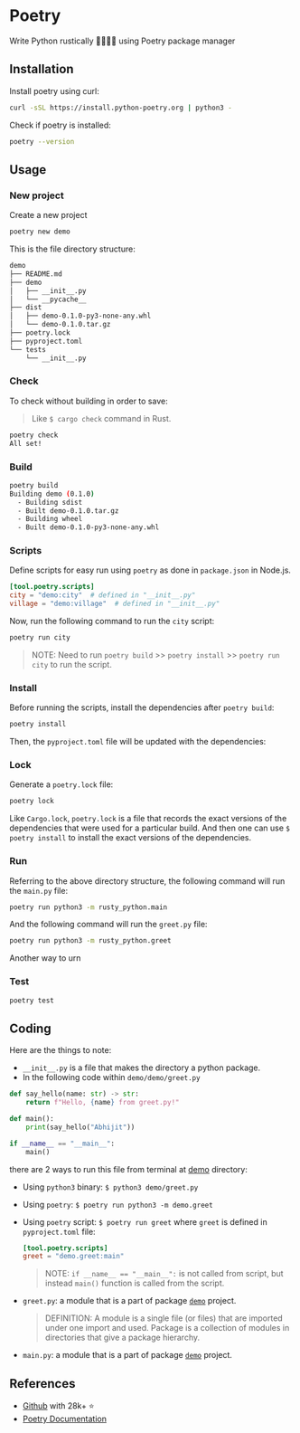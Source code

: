# Poetry

Write Python rustically 🧑🏻‍💻🦀 using Poetry package manager

## Installation

Install poetry using curl:

```sh
curl -sSL https://install.python-poetry.org | python3 -
```

Check if poetry is installed:

```sh
poetry --version
```

## Usage

### New project

Create a new project

```sh
poetry new demo
```

This is the file directory structure:

```sh
demo
├── README.md
├── demo
│   ├── __init__.py
│   └── __pycache__
├── dist
│   ├── demo-0.1.0-py3-none-any.whl
│   └── demo-0.1.0.tar.gz
├── poetry.lock
├── pyproject.toml
└── tests
    └── __init__.py
```

### Check

To check without building in order to save:

> Like `$ cargo check` command in Rust.

```sh
poetry check
All set!
```

### Build

```sh
poetry build
Building demo (0.1.0)
  - Building sdist
  - Built demo-0.1.0.tar.gz
  - Building wheel
  - Built demo-0.1.0-py3-none-any.whl
```

### Scripts

Define scripts for easy run using `poetry` as done in `package.json` in Node.js.
  
```toml
[tool.poetry.scripts]
city = "demo:city"  # defined in "__init__.py"
village = "demo:village"  # defined in "__init__.py"
```

Now, run the following command to run the `city` script:

```sh
poetry run city
```

> NOTE: Need to run `poetry build` >> `poetry install` >> `poetry run city` to run the script.

### Install

Before running the scripts, install the dependencies after `poetry build`:

```sh
poetry install
```

Then, the `pyproject.toml` file will be updated with the dependencies:

### Lock

Generate a `poetry.lock` file:

```sh
poetry lock
```

Like `Cargo.lock`, `poetry.lock` is a file that records the exact versions of the dependencies that were used for a particular build.
And then one can use `$ poetry install` to install the exact versions of the dependencies.

### Run

Referring to the above directory structure, the following command will run the `main.py` file:

```sh
poetry run python3 -m rusty_python.main
```

And the following command will run the `greet.py` file:

```sh
poetry run python3 -m rusty_python.greet
```

Another way to urn

### Test

```sh
poetry test
```

## Coding

Here are the things to note:

- `__init__.py` is a file that makes the directory a python package.
- In the following code within `demo/demo/greet.py`

```python
def say_hello(name: str) -> str:
    return f"Hello, {name} from greet.py!"

def main():
    print(say_hello("Abhijit"))

if __name__ == "__main__":
    main()
```

  there are 2 ways to run this file from terminal at [demo](./poetry/demo/) directory:

- Using `python3` binary: `$ python3 demo/greet.py`
- Using `poetry`: `$ poetry run python3 -m demo.greet`
- Using `poetry` script: `$ poetry run greet` where `greet` is defined in `pyproject.toml` file:
  
  ```toml
  [tool.poetry.scripts]
  greet = "demo.greet:main"
  ```

  > NOTE: `if __name__ == "__main__":` is not called from script, but instead `main()` function is called from the script.

- `greet.py`: a module that is a part of package [`demo`](./poetry/demo/) project.
  > DEFINITION: A module is a single file (or files) that are imported under one import and used. Package is a collection of modules in directories that give a package hierarchy.
- `main.py`: a module that is a part of package  [`demo`](./poetry/demo/) project.

## References

- [Github](https://github.com/python-poetry/poetry) with 28k+ ⭐
- [Poetry Documentation](https://python-poetry.org/docs/)
